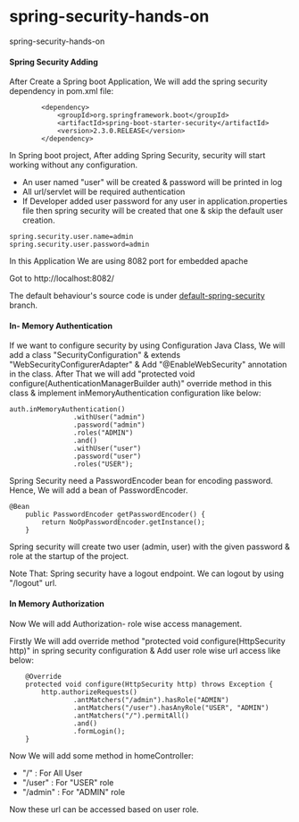 # spring-security-hands-on
spring-security-hands-on

#### Spring Security Adding
After Create a Spring boot Application, We will add the spring security dependency in pom.xml file:
```
        <dependency>
            <groupId>org.springframework.boot</groupId>
            <artifactId>spring-boot-starter-security</artifactId>
            <version>2.3.0.RELEASE</version>
        </dependency>
```
In Spring boot project, After adding Spring Security, security will start working without any configuration.

* An user named "user" will be created & password will be printed in log
* All url/servlet will be required authentication
* If Developer added user password for any user in application.properties file then spring security will be created that one & skip the default user creation.
```
spring.security.user.name=admin
spring.security.user.password=admin   
```
In this Application We are using 8082 port for embedded apache

Got to http://localhost:8082/

The default behaviour's source code is under [default-spring-security](https://github.com/rakib09/spring-security-hands-on/tree/default-spring-security) branch.

#### In- Memory Authentication
If we want to configure security by using Configuration Java Class, We will add a class "SecurityConfiguration" & extends "WebSecurityConfigurerAdapter" & Add "@EnableWebSecurity" annotation in the class.
After That we will add "protected void configure(AuthenticationManagerBuilder auth)" override method in this class & implement inMemoryAuthentication configuration like below:
```
auth.inMemoryAuthentication()
				.withUser("admin")
				.password("admin")
				.roles("ADMIN")
				.and()
				.withUser("user")
				.password("user")
				.roles("USER");
```
Spring Security need a PasswordEncoder bean for encoding password. Hence, We will add a bean of PasswordEncoder.
```
@Bean
	public PasswordEncoder getPasswordEncoder() {
		return NoOpPasswordEncoder.getInstance();
	}
```  
Spring security will create two user (admin, user) with the given password & role at the startup of the project.

Note That: Spring security have a logout endpoint. We can logout by using "/logout" url.

#### In Memory Authorization
Now We will add Authorization- role wise access management.

Firstly We will add override method "protected void configure(HttpSecurity http)" in spring security configuration & Add user role wise url access like below:
```
	@Override
	protected void configure(HttpSecurity http) throws Exception {
		http.authorizeRequests()
				.antMatchers("/admin").hasRole("ADMIN")
				.antMatchers("/user").hasAnyRole("USER", "ADMIN")
				.antMatchers("/").permitAll()
				.and()
				.formLogin();
	}
```
Now We will add some method in homeController:
* "/" : For All User
* "/user" : For "USER" role
* "/admin" : For "ADMIN" role

Now these url can be accessed based on user role.
